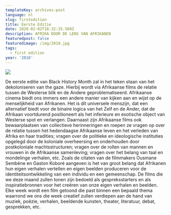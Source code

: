 ```yaml
---
templateKey: archives-post
language: nl
slug: firstedition
title: Eerste Editie
date: 2020-02-02T16:32:15.560Z
description: AFRIKA DOOR DE LENS VAN AFRIKANEN
featuredpost: false
featuredimage: /img/2018.jpg
tags:
  - first edition
year: '2018'
---
```

![](/img/2018.jpg)

De eerste editie van Black History Month zal in het teken staan van het dekoloniseren van the gaze. Hierbij wordt via Afrikaanse films de relatie tussen de Westerse blik en de Andere geproblematiseerd. Afrikaanse cinema biedt ons immers een andere manier van kijken aan en wijst op de menselijkheid van Afrikanen. Het is dit universele menszijn, dat een alternatief biedt voor de binaire logica van het Zelf en de Ander, dat de Afrikaan voortdurend positioneert als het inferieure en exotische object van Westerse spot en verlangen. Daarnaast zijn Afrikaanse films ook bewaarplaatsen van collectieve herinneringen en roepen ze vragen op over de relatie tussen het hedendaagse Afrikaanse leven en het verleden van Afrika en haar tradities; vragen over de politieke en ideologische instituties opgelegd door de koloniale overheersing en onderhouden door postkoloniale machtsstructuren; vragen over de rollen van mannen en vrouwen in de Afrikaanse samenleving; vragen over het belang van taal en mondelinge verhalen, etc. Zoals de citaten van de filmmakers Ousmane Sembène en Gaston Koboré aangeven is het van groot belang dat Afrikanen hun eigen verhalen vertellen en eigen beelden produceren voor de identiteitsontwikkeling van een individu en een gemeenschap. De films die we deze maand zullen tonen zijn bedoeld als gespreksstarters en als inspiratiebronnen voor het creëren van onze eigen verhalen en beelden. Elke week wordt een film getoond die past binnen een bepaald thema waarrond we ons die week creatief zullen verdiepen aan de hand van muziek, poëzie, verhalen, beeldende kunsten, theater, literatuur, debat, gesprekken, etc.
